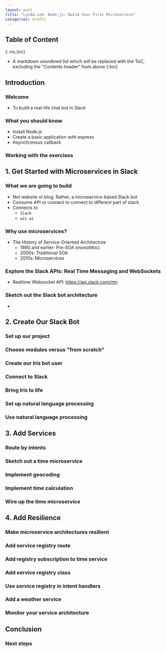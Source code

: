 ```yaml
---
layout: post
title: "Lynda.com: Node.js: Build Your First Microservice"
categories: drafts
---
```


## Table of Content
{:.no_toc}

* A markdown unordered list which will be replaced with the ToC, excluding the "Contents header" from above
{:toc}

## Introduction

### Welcome
- To build a real-life chat bot in Slack

### What you should know
- Install Node.js
- Create a basic application with express
- Asynchronous callback

### Working with the exercises

## 1. Get Started with Microservices in Slack

### What we are going to build
- Not website or blog. Rather, a microservice-based Slack bot
- Consume API or connect to connect to different part of stack 
- Connects to 
    - `Slack`
    - `wit.ai`

### Why use microservices?
- The History of Service-Oriented Architecture
    - 1990 and earlier: Pre-SOA (monolithic)
    - 2000s: Traditional SOA 
    - 2010s: Microservices

### Explore the Slack APIs: Real Time Messaging and WebSockets
-  Realtime Websocket API: https://api.slack.com/rtm

### Sketch out the Slack bot architecture
- 

## 2. Create Our Slack Bot

### Set up our project

### Choose modules versus "from scratch"

### Create our Iris bot user

### Connect to Slack

### Bring Iris to life

### Set up natural language processing

### Use natural language processing

## 3. Add Services

### Route by intents

### Sketch out a time microservice

### Implement geocoding

### Implement time calculation

### Wire up the time microservice

## 4. Add Resilience

### Make microservice architectures resilient

### Add service registry route

### Add registry subscription to time service

### Add service registry class

### Use service registry in intent handlers

### Add a weather service

### Monitor your service architecture

## Conclusion

### Next steps
